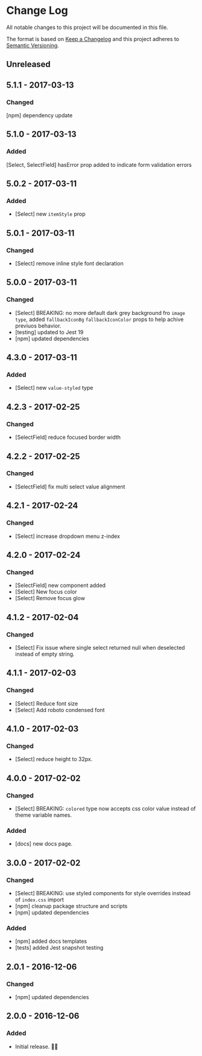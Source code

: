 # Change Log
All notable changes to this project will be documented in this file.

The format is based on [Keep a Changelog](http://keepachangelog.com/)
and this project adheres to [Semantic Versioning](http://semver.org/).

## Unreleased

## 5.1.1 - 2017-03-13
### Changed
[npm] dependency update

## 5.1.0 - 2017-03-13
### Added
[Select, SelectField] hasError prop added to indicate form validation errors

## 5.0.2 - 2017-03-11
### Added
- [Select] new `itemStyle` prop


## 5.0.1 - 2017-03-11
### Changed
- [Select] remove inline style font declaration

## 5.0.0 - 2017-03-11
### Changed
- [Select] BREAKING: no more default dark grey background fro `image type`, added `fallbackIconBg` `fallbackIconColor` props to help achive previuos behavior.
- [testing] updated to Jest 19
- [npm] updated dependencies

## 4.3.0 - 2017-03-11
### Added
- [Select] new `value-styled` type

## 4.2.3 - 2017-02-25
### Changed
- [SelectField] reduce focused border width

## 4.2.2 - 2017-02-25
### Changed
- [SelectField] fix multi select value alignment

## 4.2.1 - 2017-02-24
### Changed
- [Select] increase dropdown menu z-index

## 4.2.0 - 2017-02-24
### Changed
- [SelectField] new component added
- [Select] New focus color
- [Select] Remove focus glow


## 4.1.2 - 2017-02-04
### Changed
- [Select] Fix issue where single select returned null when deselected instead of empty string.

## 4.1.1 - 2017-02-03
### Changed
- [Select] Reduce font size
- [Select] Add roboto condensed font

## 4.1.0 - 2017-02-03
### Changed
- [Select] reduce height to 32px.

## 4.0.0 - 2017-02-02
### Changed
- [Select] BREAKING: `colored` type now accepts css color value instead of theme variable names.

### Added
- [docs] new docs page.

## 3.0.0 - 2017-02-02
### Changed
- [Select] BREAKING: use styled components for style overrides instead of `index.css` import
- [npm] cleanup package structure and scripts
- [npm] updated dependencies

### Added
- [npm] added docs templates
- [tests] added Jest snapshot testing

## 2.0.1 - 2016-12-06
### Changed
- [npm] updated dependencies


## 2.0.0 - 2016-12-06
### Added
- Initial release. 👾👾
